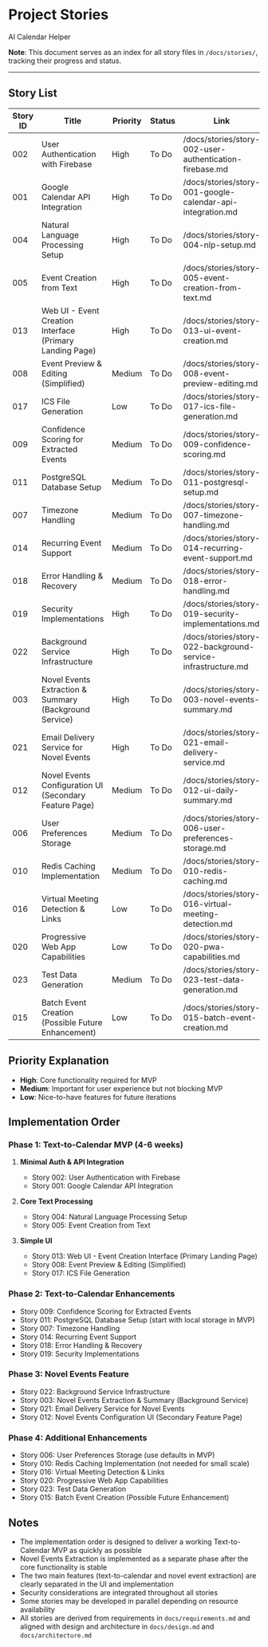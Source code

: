 # Project Stories

AI Calendar Helper

**Note**: This document serves as an index for all story files in `/docs/stories/`, tracking their progress and status.

---

## Story List
| Story ID | Title                | Priority    | Status    | Link                       |
|----------|----------------------|-------------|-----------|----------------------------|
| 002      | User Authentication with Firebase | High | To Do | /docs/stories/story-002-user-authentication-firebase.md |
| 001      | Google Calendar API Integration | High | To Do | /docs/stories/story-001-google-calendar-api-integration.md |
| 004      | Natural Language Processing Setup | High | To Do | /docs/stories/story-004-nlp-setup.md |
| 005      | Event Creation from Text | High | To Do | /docs/stories/story-005-event-creation-from-text.md |
| 013      | Web UI - Event Creation Interface (Primary Landing Page) | High | To Do | /docs/stories/story-013-ui-event-creation.md |
| 008      | Event Preview & Editing (Simplified) | Medium | To Do | /docs/stories/story-008-event-preview-editing.md |
| 017      | ICS File Generation | Low | To Do | /docs/stories/story-017-ics-file-generation.md |
| 009      | Confidence Scoring for Extracted Events | Medium | To Do | /docs/stories/story-009-confidence-scoring.md |
| 011      | PostgreSQL Database Setup | Medium | To Do | /docs/stories/story-011-postgresql-setup.md |
| 007      | Timezone Handling | Medium | To Do | /docs/stories/story-007-timezone-handling.md |
| 014      | Recurring Event Support | Medium | To Do | /docs/stories/story-014-recurring-event-support.md |
| 018      | Error Handling & Recovery | Medium | To Do | /docs/stories/story-018-error-handling.md |
| 019      | Security Implementations | High | To Do | /docs/stories/story-019-security-implementations.md |
| 022      | Background Service Infrastructure | High | To Do | /docs/stories/story-022-background-service-infrastructure.md |
| 003      | Novel Events Extraction & Summary (Background Service) | High | To Do | /docs/stories/story-003-novel-events-summary.md |
| 021      | Email Delivery Service for Novel Events | High | To Do | /docs/stories/story-021-email-delivery-service.md |
| 012      | Novel Events Configuration UI (Secondary Feature Page) | Medium | To Do | /docs/stories/story-012-ui-daily-summary.md |
| 006      | User Preferences Storage | Medium | To Do | /docs/stories/story-006-user-preferences-storage.md |
| 010      | Redis Caching Implementation | Medium | To Do | /docs/stories/story-010-redis-caching.md |
| 016      | Virtual Meeting Detection & Links | Low | To Do | /docs/stories/story-016-virtual-meeting-detection.md |
| 020      | Progressive Web App Capabilities | Low | To Do | /docs/stories/story-020-pwa-capabilities.md |
| 023      | Test Data Generation | Medium | To Do | /docs/stories/story-023-test-data-generation.md |
| 015      | Batch Event Creation (Possible Future Enhancement) | Low | To Do | /docs/stories/story-015-batch-event-creation.md |

## Priority Explanation
- **High**: Core functionality required for MVP
- **Medium**: Important for user experience but not blocking MVP
- **Low**: Nice-to-have features for future iterations

## Implementation Order

### Phase 1: Text-to-Calendar MVP (4-6 weeks)
1. **Minimal Auth & API Integration**
   - Story 002: User Authentication with Firebase
   - Story 001: Google Calendar API Integration

2. **Core Text Processing**
   - Story 004: Natural Language Processing Setup
   - Story 005: Event Creation from Text

3. **Simple UI**
   - Story 013: Web UI - Event Creation Interface (Primary Landing Page)
   - Story 008: Event Preview & Editing (Simplified)
   - Story 017: ICS File Generation

### Phase 2: Text-to-Calendar Enhancements
- Story 009: Confidence Scoring for Extracted Events
- Story 011: PostgreSQL Database Setup (start with local storage in MVP)
- Story 007: Timezone Handling
- Story 014: Recurring Event Support
- Story 018: Error Handling & Recovery
- Story 019: Security Implementations

### Phase 3: Novel Events Feature
- Story 022: Background Service Infrastructure
- Story 003: Novel Events Extraction & Summary (Background Service)
- Story 021: Email Delivery Service for Novel Events
- Story 012: Novel Events Configuration UI (Secondary Feature Page)

### Phase 4: Additional Enhancements
- Story 006: User Preferences Storage (use defaults in MVP)
- Story 010: Redis Caching Implementation (not needed for small scale)
- Story 016: Virtual Meeting Detection & Links
- Story 020: Progressive Web App Capabilities
- Story 023: Test Data Generation
- Story 015: Batch Event Creation (Possible Future Enhancement)

## Notes
- The implementation order is designed to deliver a working Text-to-Calendar MVP as quickly as possible
- Novel Events Extraction is implemented as a separate phase after the core functionality is stable
- The two main features (text-to-calendar and novel event extraction) are clearly separated in the UI and implementation
- Security considerations are integrated throughout all stories
- Some stories may be developed in parallel depending on resource availability
- All stories are derived from requirements in `docs/requirements.md` and aligned with design and architecture in `docs/design.md` and `docs/architecture.md`